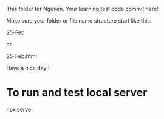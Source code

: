 This folder for Nguyen.
Your learning test code commit here!

Make sure your folder or file name structure start like this.

25-Feb 

or 

25-Feb.html

Have a nice day!!

# To run and test local server

npx serve
